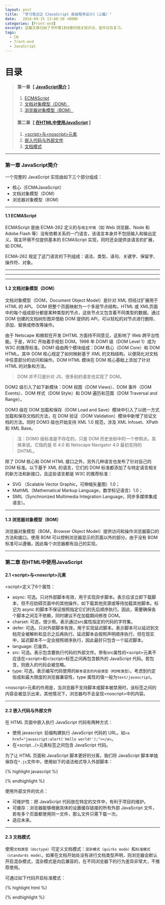 ```yaml
---
layout: post
title:  "学习笔记之《JavaScript 高级程序设计》（上篇）"
date:   2016-09-15 13:40:30 +0800
categories: [Front-end]
excerpt: 这篇文章归纳了书中第1到8章的相关知识点，留作日后复习。
tags:
  - CN
  - front-end
  - JavaScript
---
```


# 目录

>#### 第一章【 [JavaScript简介](#chapter1) 】
>1. [ECMAScript](#chapter1-1)
>2. [文档对象模型（DOM）](#chapter1-2)
>3. [浏览器对象模型（BOM）](#chapter1-3)
>
>#### 第二章【 [在HTML中使用JavaScript](#chapter2) 】
>1. [\<script\>与\<noscript\>元素](#chapter2-1)
>2. [嵌入代码与外部文件](#chapter2-2)
>3. [文档模式](#chapter2-3)

---

<h3 id="chapter1">第一章  JavaScript简介</h3>


一个完整的 JavaScript 实现由如下三个部分组成：

* 核心（ECMAJavaScript）
* 文档对象模型（DOM）
* 浏览器对象模型（BOM）

---

<h4 id="chapter1-1">1.1 ECMAScript</h4>

ECMAScript 是由 ECMA-262 定义的与`宿主环境`（如 Web 浏览器、Node 和 Adobe Flash 等）没有依赖关系的一门语言，该语言本身并不包括输入和输出定义。宿主环境不仅提供基本的 ECMAScript 实现，同时还会提供该语言的扩展，如 DOM。

ECMA-262 规定了这门语言的下列组成：语法、类型、语句、关键字、保留字、操作符、对象。

---

---
<script src="https://gist.github.com/parkr/c08ee0f2726fd0e3909d.js"> </script>
---

<h4 id="chapter1-2">1.2 文档对象模型（DOM）</h4>

文档对象模型（DOM，Document Object Model）是针对 XML 但经过扩展用于 HTML 的 API。 DOM 把整个页面映射为一个多层节点结构，HTML 或 XML页面中的每个组成部分都是某种类型的节点，这些节点又包含着不同类型的数据。通过 DOM 创建的文档树形图并借助 DOM 提供的 API，可以轻松的对节点进行删除、添加、替换或修改等操作。

由于 Netscape 和微软在开发 DHTML 方面持不同意见，这影响了 Web 跨平台性能。于是，W3C 开始着手规划 DOM。1998 年 DOM1 级（DOM Level 1）成为 W3C 的推荐标准。DOM1 级由两个模块组成：DOM 核心（DOM Core）和 DOM HTML。其中 DOM 核心规定了如何映射基于 XML 的文档结构，以便简化对文档中任意部分的访问和操作。DOM HTML 模块在 DOM 核心基础上添加了针对 HTML 的对象和方法。

>DOM 并不只是针对 JS，很多别的语言也实现了 DOM。

DOM2 级引入了如下新模块：DOM 视图（DOM Views）、DOM 事件（DOM Events）、DOM 样式（DOM Style）和 DOM 遍历和范围（DOM Traversal and Range）。

DOM3 级在 DOM 加载和保存（DOM Load and Save）模块中引入了以统一方式加载和保存文档的方法，在 DOM 验证（DOM Validation）模块中新增了验证文档的方法。同时 DOM3 级也开始支持 XML 1.0 规范，涉及 XML Infoset、XPath 和 XML Base。

>注：DOM0 级标准是不存在的，只是 DOM 历史坐标中的一个参照点。具体来说，它指的是 IE 4.0 和 Netscape Navigator 4.0 最初支持的 DHTML。

除了 DOM 核心和 DOM HTML 接口之外，另外几种语言也发布了针对自己的 DOM 标准。以下基于 XML 的语言，它们的 DOM 标准都添加了与特定语言相关的新方法和新接口，且这些语言都是 W3C 的推荐标准：

* SVG （Scalable Vector Graphic，可伸缩矢量图）1.0；
* MathML（Mathematical Markup Language，数学标记语言）1.0；
* SMIL（Synchronized Multimedia Integration Language，同步多媒体集成语言）。

---

<h4 id="chapter1-3">1.3 浏览器对象模型（BOM）</h4>

浏览器对象模型（BOM，Browser Object Model）提供访问和操作浏览器窗口的方法和接口。使用 BOM 可以控制浏览器显示的页面以外的部分。由于没有 BOM 标准可以遵循，因此每个浏览器都有自己的实现。

---

<h3 id="chapter2">第二章  在HTML中使用JavaScript</h3>

<h4 id="chapter2-1">2.1 &lt;script&gt;与&lt;noscript&gt;元素</h4>

\<script\>定义了6个属性：

* async: 可选。只对外部脚本有效，用于实现异步脚本。表示应该立即下载脚本，但不应妨碍页面中的其他操作，如下载其他资源或等待加载其他脚本。标记为 async 的脚本不保证按照指定它们的先后顺序执行。因此，需要确保各个脚本之间互不依赖，同时建议不在加载期间修改 DOM。
* charset: 可选，很少用。表示通过src属性指定的代码的字符集。
* defer: 可选。只对外部脚本有效，用于实现延迟脚本。表示脚本可以延迟到文档完全被解析和显示之后再执行。延迟脚本会按照声明顺序执行，但在现实中，延迟脚本不一定会按照顺序执行，因此最好只包含一个延迟脚本。
* language: 已废弃。
* src: 可选。表示包含要执行代码的外部文件。带有src属性的\<script\>元素不应该在\<script\>和\</script\>标签之间再包含额外的 JavaScript 代码。若包含，则嵌入的代码会被忽略。
* type: 可选。表示编写代码使用的`脚本语言的内容类型（MIME类型）`。考虑到约定俗成和最大限度的浏览器兼容性，type 属性的值一般为`text/javascript`。

\<noscript\>元素的作用是，当浏览器不支持脚本或脚本被禁用时，该标签之间的内容会被显示出来，其他情况下，浏览器均不会呈现\<noscript\>中的内容。

---

<h4 id="chapter2-2">2.2 嵌入代码与外部文件</h4>

在 HTML 页面中嵌入执行 JavaScript 代码有两种方式：

* 使用 javascript: 前缀构建执行 JavaScript 代码的 URL。如`<a href="javascript:alert('Hello world!');"></a>`。
* 在\<script.../\>元素标签之间包含 JavaScript 代码。

为了让 HTML 页面和 JavaScript 脚本更好的分离，我们将 JavaScript 脚本单独保存在`*.js`文件中，使用如下的语法格式导入外部脚本：

{% highlight javascript %}
<script src="test.js" type="text/javascript"></script>
{% endhighlight %}

使用外部文件的优点：

* 可维护性：把 JavaScript 代码放在特定的文件中，有利于项目的维护。
* 可缓存：浏览器能够根据具体的设置缓存链接的所有外部 JavaScript 文件，若有多个页面都使用同一文件，那么文件只需下载一次。
* 适应未来。

---

<h4 id="chapter2-3">2.3 文档模式</h4>

使用`文档类型（doctype）`可定义文档模式：`混杂模式（quirks mode）`和`标准模式（standards mode）`。如果在文档开始处没有进行文档类型声明，则浏览器会默认开启混杂模式，混杂模式是向后兼容的，在不同浏览器下的行为差异非常大，不推荐使用。

可通过如下代码开启标准模式：

{% highlight html %}
<!-- HTML 5 -->
<!DOCTYPE html>
{% endhighlight %}


